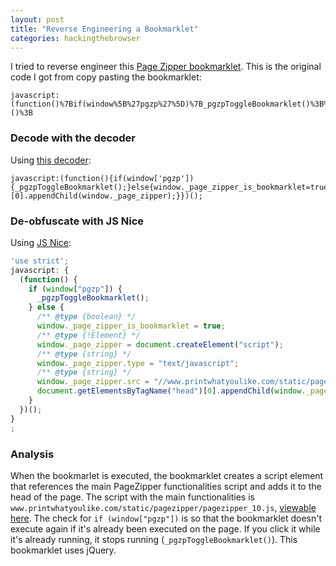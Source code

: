 ```yaml
---
layout: post
title: "Reverse Engineering a Bookmarklet"
categories: hackingthebrowser
---
```

I tried to reverse engineer this [Page Zipper bookmarklet](http://www.printwhatyoulike.com/pagezipper). This is the original code I got from copy pasting the bookmarklet:
```
javascript:(function()%7Bif(window%5B%27pgzp%27%5D)%7B_pgzpToggleBookmarklet()%3B%7Delse%7Bwindow._page_zipper_is_bookmarklet%3Dtrue%3Bwindow._page_zipper%3Ddocument.createElement(%27script%27)%3Bwindow._page_zipper.type%3D%27text/javascript%27%3Bwindow._page_zipper.src%3D%27//www.printwhatyoulike.com/static/pagezipper/pagezipper_10.js%27%3Bdocument.getElementsByTagName(%27head%27)%5B0%5D.appendChild(window._page_zipper)%3B%7D%7D)()%3B
```

### Decode with the decoder ###
Using [this decoder](https://meyerweb.com/eric/tools/dencoder/):
```
javascript:(function(){if(window['pgzp']){_pgzpToggleBookmarklet();}else{window._page_zipper_is_bookmarklet=true;window._page_zipper=document.createElement('script');window._page_zipper.type='text/javascript';window._page_zipper.src='//www.printwhatyoulike.com/static/pagezipper/pagezipper_10.js';document.getElementsByTagName('head')[0].appendChild(window._page_zipper);}})();
```

### De-obfuscate with JS Nice ###
Using [JS Nice](http://jsnice.org/):
``` javascript
'use strict';
javascript: {
  (function() {
    if (window["pgzp"]) {
      _pgzpToggleBookmarklet();
    } else {
      /** @type {boolean} */
      window._page_zipper_is_bookmarklet = true;
      /** @type {!Element} */
      window._page_zipper = document.createElement("script");
      /** @type {string} */
      window._page_zipper.type = "text/javascript";
      /** @type {string} */
      window._page_zipper.src = "//www.printwhatyoulike.com/static/pagezipper/pagezipper_10.js";
      document.getElementsByTagName("head")[0].appendChild(window._page_zipper);
    }
  })();
}
;
```

### Analysis ###
When the bookmarlet is executed, the bookmarklet creates a script element that references the main PageZipper functionalities script and adds it to the head of the page. The script with the main functionalities is `www.printwhatyoulike.com/static/pagezipper/pagezipper_10.js`, [viewable here](http://www.printwhatyoulike.com/static/pagezipper/pagezipper_10.js). 
The check for `if (window["pgzp"])` is so that the bookmarklet doesn't execute again if it's already been executed on the page. If you click it while it's already running, it stops running (`_pgzpToggleBookmarklet()`).
This bookmarklet uses jQuery.

